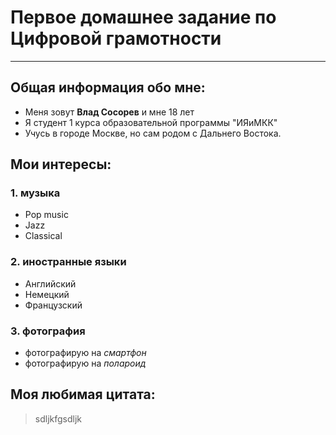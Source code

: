 # Первое домашнее задание по Цифровой грамотности
- - -
## Общая информация обо мне:
* Меня зовут **Влад Сосорев** и мне 18 лет
* Я студент 1 курса образовательной программы "ИЯиМКК"
* Учусь в городе Москве, но сам родом с Дальнего Востока.
## Мои интересы:
### 1. музыка
* Pop music
* Jazz
* Classical
### 2. иностранные языки
* Английский
* Немецкий
* Французский
### 3. фотография
* фотографирую на *смартфон*
* фотографирую на *полароид*
## Моя любимая цитата:
> sdljkfgsdljk
   




